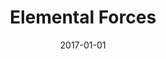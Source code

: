 ---
category: gallery
mediums:
  - digital-montage
topics:
  - fantasy
  - spirituality
card-class: gallery-image
image: elemental_forces.jpg
title: Elemental Forces
author:
date: 2017-01-01
text: Digital Montage
---
